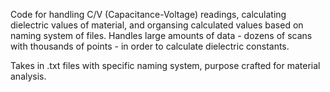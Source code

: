 Code for handling C/V (Capacitance-Voltage) readings, calculating dielectric values of material, and organsing calculated values based on naming system of files.
Handles large amounts of data - dozens of scans with thousands of points - in order to calculate dielectric constants.

Takes in .txt files with specific naming system, purpose crafted for material analysis.
